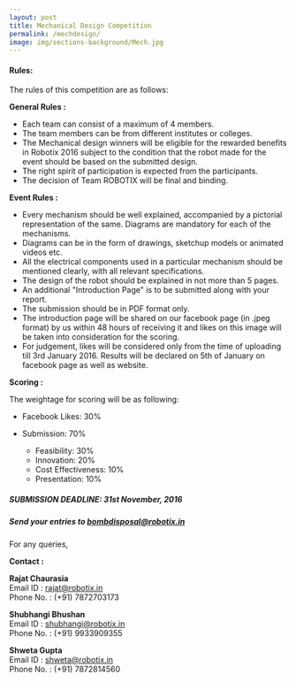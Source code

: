```yaml
---
layout: post
title: Mechanical Design Competition
permalink: /mechdesign/
image: img/sections-background/Mech.jpg
---
```


#### Rules:

The rules of this competition are as follows:

**General Rules :**

* Each team can consist of a maximum of 4 members.
* The team members can be from different institutes or colleges.
* The Mechanical design winners will be eligible for the rewarded benefits in Robotix 2016 subject to the condition that the robot made for the event should be based on the submitted design.
* The right spirit of participation is expected from the participants.
* The decision of Team ROBOTIX will be final and binding.

**Event Rules :**

* Every mechanism should be well explained, accompanied by a pictorial representation of the same. Diagrams are mandatory for each of the mechanisms.
* Diagrams can be in the form of drawings, sketchup models or animated videos etc.
* All the electrical components used in a particular mechanism should be mentioned clearly, with all relevant specifications.
* The design of the robot should be explained in not more than 5 pages.
* An additional "Introduction Page" is to be submitted along with your report.
* The submission should be in PDF format only.
* The introduction page will be shared on our facebook page (in .jpeg format) by us within 48 hours of receiving it and likes on this image will be taken into consideration for the scoring.
* For judgement, likes will be considered only  from the time of uploading till 3rd January 2016. Results will be declared on 5th of January on facebook page as well as website.

**Scoring :**

The weightage for scoring will be as following:

* Facebook Likes: 30%
* Submission: 70%

    * Feasibility: 30%
    * Innovation: 20%
    * Cost Effectiveness: 10%
    * Presentation: 10%

##### **SUBMISSION DEADLINE:** 31st November, 2016

##### Send your entries to [bombdisposal@robotix.in](mailto:bombdisposal@robotix.in)

For any queries,

**Contact :**

**Rajat Chaurasia**  
Email ID : [rajat@robotix.in](mailto:rajat@robotix.in)  
Phone No. : (+91) 7872703173  
 
**Shubhangi Bhushan**  
Email ID : [shubhangi@robotix.in](mailto:rohan@robotix.in)  
Phone No. : (+91) 9933909355  

**Shweta Gupta**  
Email ID : [shweta@robotix.in](mailto:shweta@robotix.in)  
Phone No. : (+91) 7872814560  

